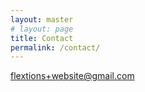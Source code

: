 ```yaml
---
layout: master
# layout: page
title: Contact
permalink: /contact/
---
```


[flextions+website@gmail.com](mailto:flextions+website@gmail.com)
